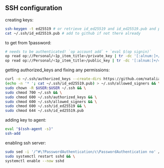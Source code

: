 ## SSH configuration

creating keys:

```sh
ssh-keygen -t ed25519 # or retrieve id_ed25519 and id_ed25519.pub and place in $HOME/.ssh/
cat ~/.ssh/id_ed25519.pub # add to github if not there already
```

to get from 1password:

```sh
# needs to be authenticated! `op account add` + `eval $(op signin)` 
op read op://Personal/<1p_item_title>/private_key | tr -dc '[:alnum:]+/=\n -' > ~/.ssh/id_ed25519 && \
op read op://Personal/<1p_item_title>/public_key | tr -dc '[:alnum:]+/=\n -' > ~/.ssh/id_ed25519.pub
```

getting authorized_keys and fixing any permissions:

```sh
curl -o ~/.ssh/authorized_keys --create-dirs https://github.com/nataliafonseca.keys && \
(echo -n '* '; cat ~/.ssh/id_ed25519.pub) > ~/.ssh/allowed_signers && \
sudo chown -R $USER:$USER ~/.ssh && \
sudo chmod 700 ~/.ssh && \
sudo chmod 600 ~/.ssh/authorized_keys && \
sudo chmod 600 ~/.ssh/allowed_signers && \
sudo chmod 600 ~/.ssh/id_ed25519 && \
sudo chmod 644 ~/.ssh/id_ed25519.pub
```

adding key to agent:

```sh
eval "$(ssh-agent -s)"
ssh-add
```

enabling ssh server:

```sh
sudo sed -i '/^#\?PasswordAuthentication/c\PasswordAuthentication no' /etc/ssh/sshd_config && \
sudo systemctl restart sshd && \
systemctl enable --now sshd
```
